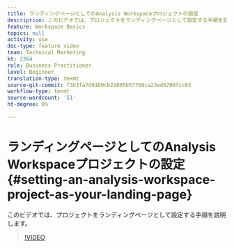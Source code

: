 ```yaml
---
title: ランディングページとしてのAnalysis Workspaceプロジェクトの設定
description: このビデオでは、プロジェクトをランディングページとして設定する手順を説明します。
feature: Workspace Basics
topics: null
activity: use
doc-type: feature video
team: Technical Marketing
kt: 2364
role: Business Practitioner
level: Beginner
translation-type: tm+mt
source-git-commit: f3b3fa7d91b0cb21005b57768ca23ed6700fcc03
workflow-type: tm+mt
source-wordcount: '51'
ht-degree: 0%

---
```



# ランディングページとしてのAnalysis Workspaceプロジェクトの設定{#setting-an-analysis-workspace-project-as-your-landing-page}

このビデオでは、プロジェクトをランディングページとして設定する手順を説明します。

>[!VIDEO](https://video.tv.adobe.com/v/25460/?quality=12)

